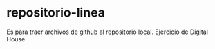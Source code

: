 # repositorio-linea
Es para traer archivos de github al repositorio local. Ejercicio de Digital House
